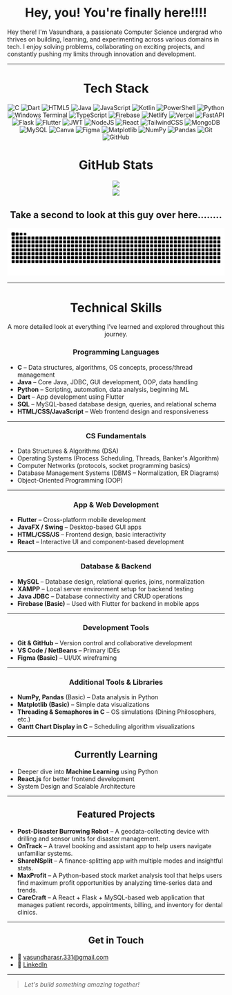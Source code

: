 <div align="center">
  
# Hey, you! You're finally here!!!!
</div>

Hey there! I'm Vasundhara, a passionate Computer Science undergrad who thrives on building, learning, and experimenting across various domains in tech. I enjoy solving problems, collaborating on exciting projects, and constantly pushing my limits through innovation and development.

---

<div align="center">

# Tech Stack  
![C](https://img.shields.io/badge/c-%2300599C.svg?style=flat-square&logo=c&logoColor=white) 
![Dart](https://img.shields.io/badge/dart-%230175C2.svg?style=flat-square&logo=dart&logoColor=white) 
![HTML5](https://img.shields.io/badge/html5-%23E34F26.svg?style=flat-square&logo=html5&logoColor=white) 
![Java](https://img.shields.io/badge/java-%23ED8B00.svg?style=flat-square&logo=openjdk&logoColor=white) 
![JavaScript](https://img.shields.io/badge/javascript-%23323330.svg?style=flat-square&logo=javascript&logoColor=%23F7DF1E) 
![Kotlin](https://img.shields.io/badge/kotlin-%237F52FF.svg?style=flat-square&logo=kotlin&logoColor=white) 
![PowerShell](https://img.shields.io/badge/PowerShell-%235391FE.svg?style=flat-square&logo=powershell&logoColor=white) 
![Python](https://img.shields.io/badge/python-3670A0?style=flat-square&logo=python&logoColor=ffdd54) 
![Windows Terminal](https://img.shields.io/badge/Windows%20Terminal-%234D4D4D.svg?style=flat-square&logo=windows-terminal&logoColor=white) 
![TypeScript](https://img.shields.io/badge/typescript-%23007ACC.svg?style=flat-square&logo=typescript&logoColor=white) 
![Firebase](https://img.shields.io/badge/firebase-%23039BE5.svg?style=flat-square&logo=firebase) 
![Netlify](https://img.shields.io/badge/netlify-%23000000.svg?style=flat-square&logo=netlify&logoColor=#00C7B7) 
![Vercel](https://img.shields.io/badge/vercel-%23000000.svg?style=flat-square&logo=vercel&logoColor=white) 
![FastAPI](https://img.shields.io/badge/FastAPI-005571?style=flat-square&logo=fastapi) 
![Flask](https://img.shields.io/badge/flask-%23000.svg?style=flat-square&logo=flask&logoColor=white) 
![Flutter](https://img.shields.io/badge/Flutter-%2302569B.svg?style=flat-square&logo=Flutter&logoColor=white) 
![JWT](https://img.shields.io/badge/JWT-black?style=flat-square&logo=JSON%20web%20tokens) 
![NodeJS](https://img.shields.io/badge/node.js-6DA55F?style=flat-square&logo=node.js&logoColor=white) 
![React](https://img.shields.io/badge/react-%2320232a.svg?style=flat-square&logo=react&logoColor=%2361DAFB) 
![TailwindCSS](https://img.shields.io/badge/tailwindcss-%2338B2AC.svg?style=flat-square&logo=tailwind-css&logoColor=white) 
![MongoDB](https://img.shields.io/badge/MongoDB-%234ea94b.svg?style=flat-square&logo=mongodb&logoColor=white) 
![MySQL](https://img.shields.io/badge/mysql-4479A1.svg?style=flat-square&logo=mysql&logoColor=white) 
![Canva](https://img.shields.io/badge/Canva-%2300C4CC.svg?style=flat-square&logo=Canva&logoColor=white) 
![Figma](https://img.shields.io/badge/figma-%23F24E1E.svg?style=flat-square&logo=figma&logoColor=white) 
![Matplotlib](https://img.shields.io/badge/Matplotlib-%23ffffff.svg?style=flat-square&logo=Matplotlib&logoColor=black) 
![NumPy](https://img.shields.io/badge/numpy-%23013243.svg?style=flat-square&logo=numpy&logoColor=white) 
![Pandas](https://img.shields.io/badge/pandas-%23150458.svg?style=flat-square&logo=pandas&logoColor=white) 
![Git](https://img.shields.io/badge/git-%23F05033.svg?style=flat-square&logo=git&logoColor=white) 
![GitHub](https://img.shields.io/badge/github-%23121011.svg?style=flat-square&logo=github&logoColor=white)

# GitHub Stats  
![](https://nirzak-streak-stats.vercel.app/?user=Vasundhara-331&theme=react&hide_border=true)<br/>
![](https://github-readme-stats.vercel.app/api/top-langs/?username=Vasundhara-331&theme=react&hide_border=true&include_all_commits=true&count_private=false&layout=compact)


## Take a second to look at this guy over here........
![snake gif](https://raw.githubusercontent.com/Vasundhara-331/Vasundhara-331/output/github-contribution-grid-snake-dark.svg)


</div>

---

<div align="center">
  
  # Technical Skills 
A more detailed look at everything I’ve learned and explored throughout this journey. </div>

<div align="center">
  
  ### Programming Languages </div>
- **C** – Data structures, algorithms, OS concepts, process/thread management  
- **Java** – Core Java, JDBC, GUI development, OOP, data handling  
- **Python** – Scripting, automation, data analysis, beginning ML  
- **Dart** – App development using Flutter  
- **SQL** – MySQL-based database design, queries, and relational schema  
- **HTML/CSS/JavaScript** – Web frontend design and responsiveness  

---

<div align="center"> 
  
  ### CS Fundamentals </div>
- Data Structures & Algorithms (DSA)  
- Operating Systems (Process Scheduling, Threads, Banker's Algorithm)  
- Computer Networks (protocols, socket programming basics)  
- Database Management Systems (DBMS – Normalization, ER Diagrams)  
- Object-Oriented Programming (OOP)  

---

<div align="center">
  
  ### App & Web Development </div>
- **Flutter** – Cross-platform mobile development  
- **JavaFX / Swing** – Desktop-based GUI apps  
- **HTML/CSS/JS** – Frontend design, basic interactivity  
- **React** – Interactive UI and component-based development  

---

<div align="center">
  
  ### Database & Backend </div>
- **MySQL** – Database design, relational queries, joins, normalization  
- **XAMPP** – Local server environment setup for backend testing  
- **Java JDBC** – Database connectivity and CRUD operations  
- **Firebase (Basic)** – Used with Flutter for backend in mobile apps  

---

<div align="center"> 
  
  ### Development Tools </div>
- **Git & GitHub** – Version control and collaborative development  
- **VS Code / NetBeans** – Primary IDEs  
- **Figma (Basic)** – UI/UX wireframing  

---

<div align="center">
  
  ### Additional Tools & Libraries </div>
- **NumPy, Pandas** (Basic) – Data analysis in Python  
- **Matplotlib (Basic)** – Simple data visualizations  
- **Threading & Semaphores in C** – OS simulations (Dining Philosophers, etc.)  
- **Gantt Chart Display in C** – Scheduling algorithm visualizations  

---

<div align="center">
  
  ## Currently Learning </div>
- Deeper dive into **Machine Learning** using Python  
- **React.js** for better frontend development  
- System Design and Scalable Architecture  

---

<div align="center">
  
  ## Featured Projects </div>
-  **Post-Disaster Burrowing Robot** – A geodata-collecting device with drilling and sensor units for disaster management.  <br>
-  **OnTrack** – A travel booking and assistant app to help users navigate unfamiliar systems.  <br>
-  **ShareNSplit** – A finance-splitting app with multiple modes and insightful stats.  <br>
-  **MaxProfit** – A Python-based stock market analysis tool that helps users find maximum profit opportunities by analyzing time-series data and trends.  <br>
-  **CareCraft** – A React + Flask + MySQL-based web application that manages patient records, appointments, billing, and inventory for dental clinics.  <br>

---

<div align="center">
  
  ## Get in Touch </div>
- 📧 vasundharasr.331@gmail.com  
- 💼 [LinkedIn](https://www.linkedin.com/in/vasundhara-s-r/)  

---

>  *Let's build something amazing together!*
